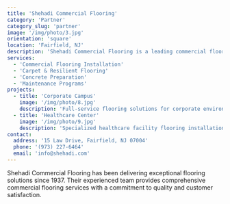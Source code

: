 ```yaml
---
title: 'Shehadi Commercial Flooring'
category: 'Partner'
category_slug: 'partner'
image: '/img/photo/3.jpg'
orientation: 'square'
location: 'Fairfield, NJ'
description: 'Shehadi Commercial Flooring is a leading commercial flooring contractor serving the New Jersey and New York metropolitan areas, providing comprehensive flooring solutions for commercial spaces.'
services:
  - 'Commercial Flooring Installation'
  - 'Carpet & Resilient Flooring'
  - 'Concrete Preparation'
  - 'Maintenance Programs'
projects:
  - title: 'Corporate Campus'
    image: '/img/photo/8.jpg'
    description: 'Full-service flooring solutions for corporate environments'
  - title: 'Healthcare Center'
    image: '/img/photo/9.jpg'
    description: 'Specialized healthcare facility flooring installation'
contact:
  address: '15 Law Drive, Fairfield, NJ 07004'
  phone: '(973) 227-6464'
  email: 'info@shehadi.com'
---
```


Shehadi Commercial Flooring has been delivering exceptional flooring solutions since 1937. Their experienced team provides comprehensive commercial flooring services with a commitment to quality and customer satisfaction. 